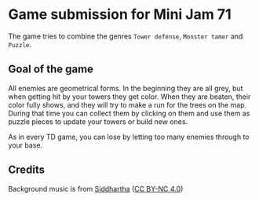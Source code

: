 # Game submission for Mini Jam 71

The game tries to combine the genres `Tower defense`, `Monster tamer` and `Puzzle`. 

## Goal of the game

All enemies are geometrical forms. In the beginning they are all grey, but when getting hit by your towers they get color. When they are beaten, their color fully shows, and they will try to make a run for the trees on the map. During that time you can collect them by clicking on them and use them as puzzle pieces to update your towers or build new ones.

As in every TD game, you can lose by letting too many enemies through to your base.


## Credits

Background music is from [Siddhartha](https://freemusicarchive.org/music/Siddhartha/the-truth-within/star-of-david) ([CC BY-NC 4.0](https://creativecommons.org/licenses/by-nc/4.0))

